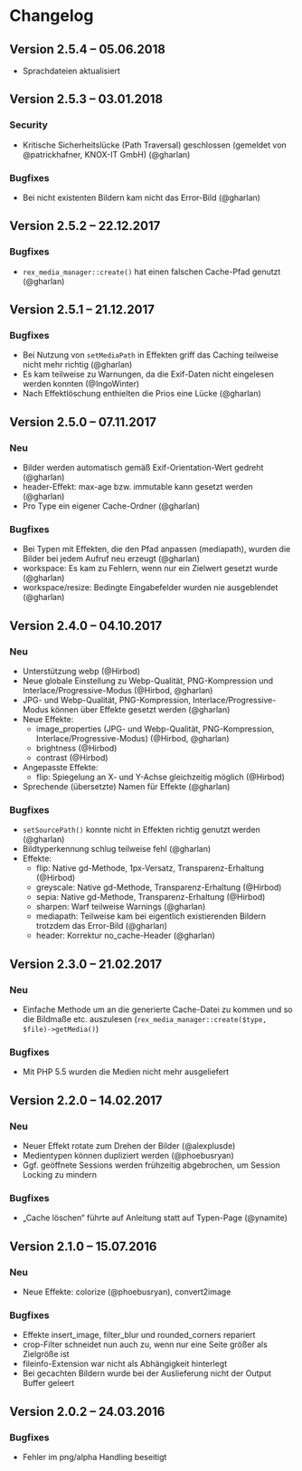 Changelog
=========

Version 2.5.4 – 05.06.2018
--------------------------

* Sprachdateien aktualisiert


Version 2.5.3 – 03.01.2018
--------------------------

### Security

* Kritische Sicherheitslücke (Path Traversal) geschlossen (gemeldet von @patrickhafner, KNOX-IT GmbH) (@gharlan)

### Bugfixes

* Bei nicht existenten Bildern kam nicht das Error-Bild (@gharlan)


Version 2.5.2 – 22.12.2017
--------------------------

### Bugfixes

* `rex_media_manager::create()` hat einen falschen Cache-Pfad genutzt (@gharlan)


Version 2.5.1 – 21.12.2017
--------------------------

### Bugfixes

* Bei Nutzung von `setMediaPath` in Effekten griff das Caching teilweise nicht mehr richtig (@gharlan)
* Es kam teilweise zu Warnungen, da die Exif-Daten nicht eingelesen werden konnten (@IngoWinter)
* Nach Effektlöschung enthielten die Prios eine Lücke (@gharlan)


Version 2.5.0 – 07.11.2017
--------------------------

### Neu

* Bilder werden automatisch gemäß Exif-Orientation-Wert gedreht (@gharlan)
* header-Effekt: max-age bzw. immutable kann gesetzt werden (@gharlan)
* Pro Type ein eigener Cache-Ordner (@gharlan)

### Bugfixes

* Bei Typen mit Effekten, die den Pfad anpassen (mediapath), wurden die Bilder bei jedem Aufruf neu erzeugt (@gharlan)
* workspace: Es kam zu Fehlern, wenn nur ein Zielwert gesetzt wurde (@gharlan)
* workspace/resize: Bedingte Eingabefelder wurden nie ausgeblendet (@gharlan)


Version 2.4.0 – 04.10.2017
--------------------------

### Neu

* Unterstützung webp (@Hirbod)
* Neue globale Einstellung zu Webp-Qualität, PNG-Kompression und Interlace/Progressive-Modus (@Hirbod, @gharlan)
* JPG- und Webp-Qualität, PNG-Kompression, Interlace/Progressive-Modus können über Effekte gesetzt werden (@gharlan)
* Neue Effekte:
    - image_properties (JPG- und Webp-Qualität, PNG-Kompression, Interlace/Progressive-Modus) (@Hirbod, @gharlan)
    - brightness (@Hirbod)
    - contrast (@Hirbod)
* Angepasste Effekte:
    - flip: Spiegelung an X- und Y-Achse gleichzeitig möglich (@Hirbod)
* Sprechende (übersetzte) Namen für Effekte (@gharlan)

### Bugfixes

* `setSourcePath()` konnte nicht in Effekten richtig genutzt werden (@gharlan)
* Bildtyperkennung schlug teilweise fehl (@gharlan)
* Effekte:
    - flip: Native gd-Methode, 1px-Versatz, Transparenz-Erhaltung (@Hirbod)
    - greyscale: Native gd-Methode, Transparenz-Erhaltung (@Hirbod)
    - sepia: Native gd-Methode, Transparenz-Erhaltung (@Hirbod)
    - sharpen: Warf teilweise Warnings (@gharlan)
    - mediapath: Teilweise kam bei eigentlich existierenden Bildern trotzdem das Error-Bild (@gharlan)
    - header: Korrektur no_cache-Header (@gharlan)

Version 2.3.0 – 21.02.2017
--------------------------

### Neu

* Einfache Methode um an die generierte Cache-Datei zu kommen und so die Bildmaße etc. auszulesen (`rex_media_manager::create($type, $file)->getMedia()`)

### Bugfixes

* Mit PHP 5.5 wurden die Medien nicht mehr ausgeliefert


Version 2.2.0 – 14.02.2017
--------------------------

### Neu

* Neuer Effekt rotate zum Drehen der Bilder (@alexplusde)
* Medientypen können dupliziert werden (@phoebusryan)
* Ggf. geöffnete Sessions werden frühzeitig abgebrochen, um Session Locking zu mindern

### Bugfixes

* „Cache löschen“ führte auf Anleitung statt auf Typen-Page (@ynamite)


Version 2.1.0 – 15.07.2016
--------------------------

### Neu

* Neue Effekte: colorize (@phoebusryan), convert2image

### Bugfixes

* Effekte insert_image, filter_blur und rounded_corners repariert
* crop-Filter schneidet nun auch zu, wenn nur eine Seite größer als Zielgröße ist
* fileinfo-Extension war nicht als Abhängigkeit hinterlegt
* Bei gecachten Bildern wurde bei der Auslieferung nicht der Output Buffer geleert


Version 2.0.2 – 24.03.2016
--------------------------

### Bugfixes

* Fehler im png/alpha Handling beseitigt
